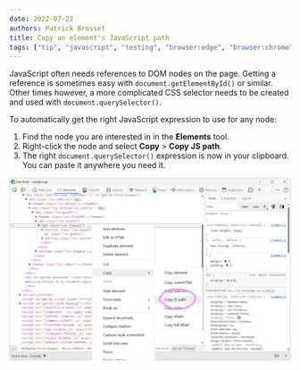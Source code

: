 ```yaml
---
date: 2022-07-22
authors: Patrick Brosset
title: Copy an element's JavaScript path
tags: ["tip", "javascript", "testing", "browser:edge", "browser:chrome"]
---
```

JavaScript often needs references to DOM nodes on the page. Getting a reference is sometimes easy with `document.getElementById()` or similar. Other times however, a more complicated CSS selector needs to be created and used with `document.querySelector()`.

To automatically get the right JavaScript expression to use for any node:

1. Find the node you are interested in in the **Elements** tool.
1. Right-click the node and select **Copy** > **Copy JS path**.
1. The right `document.querySelector()` expression is now in your clipboard. You can paste it anywhere you need it.

![The Elements tool in Edge showing the context menu on an element, with the Copy JS path option.](../../assets/img/copy-element-js-path.png)
